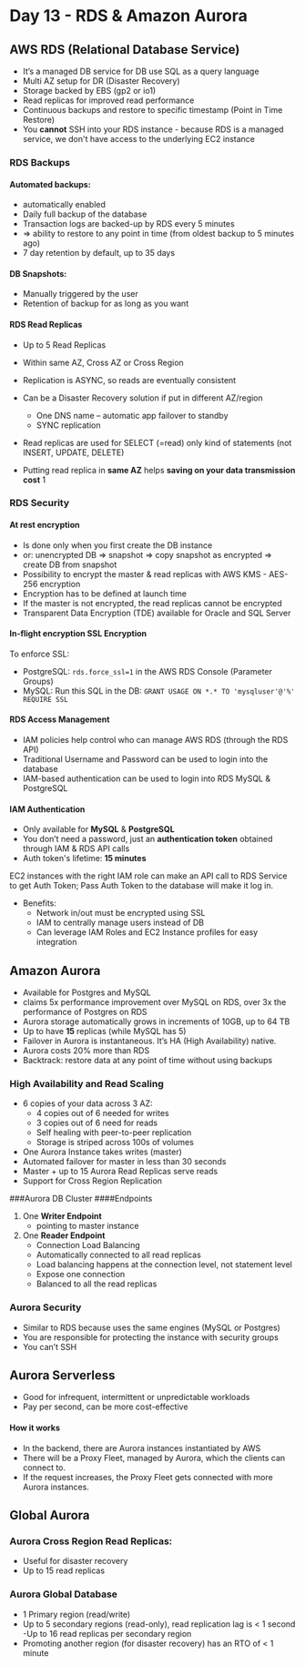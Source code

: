 # Day 13 - RDS & Amazon Aurora

## AWS RDS  (Relational Database Service)
- It’s a managed DB service for DB use SQL as a query language
- Multi AZ setup for DR (Disaster Recovery)
- Storage backed by EBS (gp2 or io1)
- Read replicas for improved read performance
- Continuous backups and restore to specific timestamp (Point in Time Restore)
- You **cannot** SSH into your RDS instance - because RDS is a managed service, we don't have access to the underlying EC2 instance

### RDS Backups
#### Automated backups:
- automatically enabled
- Daily full backup of the database
- Transaction logs are backed-up by RDS every 5 minutes
- => ability to restore to any point in time (from oldest backup to 5 minutes ago)
- 7 day retention by default, up to 35 days

#### DB Snapshots:
- Manually triggered by the user
- Retention of backup for as long as you want

####  RDS Read Replicas
- Up to 5 Read Replicas
- Within same AZ, Cross AZ or Cross Region
- Replication is ASYNC, so reads are eventually consistent
- Can be a Disaster Recovery solution if put in different AZ/region
    - One DNS name – automatic app failover to standby
    - SYNC replication
        
- Read replicas are used for SELECT (=read) only kind of statements (not INSERT, UPDATE, DELETE)
- Putting read replica in **same AZ** helps **saving on your data transmission cost**
1
### RDS Security
#### At rest encryption
- Is done only when you first create the DB instance
- or: unencrypted DB => snapshot => copy snapshot as encrypted => create DB from snapshot
- Possibility to encrypt the master & read replicas with AWS KMS - AES-256 encryption
- Encryption has to be defined at launch time
- If the master is not encrypted, the read replicas cannot be encrypted
- Transparent Data Encryption (TDE) available for Oracle and SQL Server

#### In-flight encryption SSL Encryption
To enforce SSL:
- PostgreSQL: `rds.force_ssl=1` in the AWS RDS Console (Parameter Groups)
- MySQL: Run this SQL in the DB:
`GRANT USAGE ON *.* TO 'mysqluser'@'%' REQUIRE SSL`
  

#### RDS Access Management 
- IAM policies help control who can manage AWS RDS (through the RDS API)
- Traditional Username and Password can be used to login into the database
- IAM-based authentication can be used to login into RDS MySQL & PostgreSQL

#### IAM Authentication
- Only available for **MySQL** & **PostgreSQL**
- You don’t need a password, just an **authentication token** obtained through IAM & RDS API calls
- Auth token's lifetime: **15 minutes**
  
EC2 instances with the right IAM role can make an API call to RDS Service to get Auth Token; Pass Auth Token to the database will make it log in.

- Benefits:
    - Network in/out must be encrypted using SSL
    - IAM to centrally manage users instead of DB
    - Can leverage IAM Roles and EC2 Instance profiles for easy integration
    
## Amazon Aurora
- Available for Postgres and MySQL
- claims 5x performance improvement over MySQL on RDS, over 3x the performance of Postgres on RDS
- Aurora storage automatically grows in increments of 10GB, up to 64 TB
- Up to have **15** replicas (while MySQL has 5)
- Failover in Aurora is instantaneous. It’s HA (High Availability) native.
- Aurora costs 20% more than RDS 
- Backtrack: restore data at any point of time without using backups

### High Availability and Read Scaling
- 6 copies of your data across 3 AZ:
    - 4 copies out of 6 needed for writes
    - 3 copies out of 6 need for reads
    - Self healing with peer-to-peer replication
    - Storage is striped across 100s of volumes
- One Aurora Instance takes writes (master)
- Automated failover for master in less than 30 seconds
- Master + up to 15 Aurora Read Replicas serve reads
- Support for Cross Region Replication

###Aurora DB Cluster
####Endpoints
1. One **Writer Endpoint**
   - pointing to master instance
2. One **Reader Endpoint**
    - Connection Load Balancing
    - Automatically connected to all read replicas
    - Load balancing happens at the connection level, not statement level
    - Expose one connection
    - Balanced to all the read replicas
    
### Aurora Security
- Similar to RDS because uses the same engines (MySQL or Postgres)
- You are responsible for protecting the instance with security groups
- You can’t SSH

## Aurora Serverless
- Good for infrequent, intermittent or unpredictable workloads
- Pay per second, can be more cost-effective
#### How it works
- In the backend, there are Aurora instances instantiated by AWS
- There will be a Proxy Fleet, managed by Aurora, which the clients can connect to.
- If the request increases, the Proxy Fleet gets connected with more Aurora instances.

## Global Aurora
### Aurora Cross Region Read Replicas:
- Useful for disaster recovery
- Up to 15 read replicas
### Aurora Global Database
- 1 Primary region (read/write)
- Up to 5 secondary regions (read-only), read replication lag is < 1 second
-Up to 16 read replicas per secondary region
- Promoting another region (for disaster recovery) has an RTO of < 1 minute